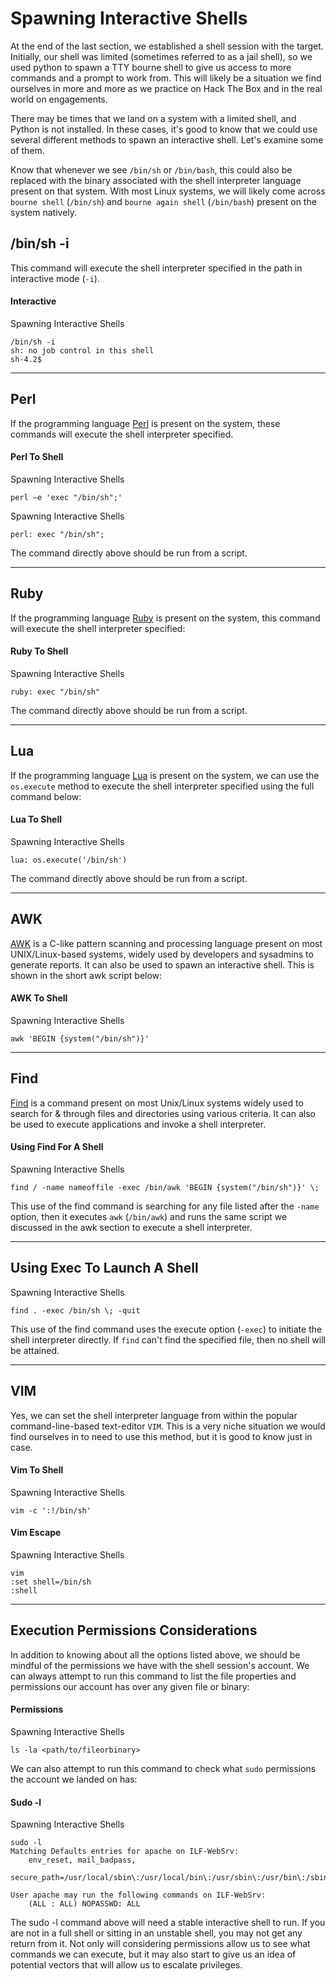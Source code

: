 # Spawning Interactive Shells

At the end of the last section, we established a shell session with the target. Initially, our shell was limited (sometimes referred to as a jail shell), so we used python to spawn a TTY bourne shell to give us access to more commands and a prompt to work from. This will likely be a situation we find ourselves in more and more as we practice on Hack The Box and in the real world on engagements.

There may be times that we land on a system with a limited shell, and Python is not installed. In these cases, it's good to know that we could use several different methods to spawn an interactive shell. Let's examine some of them.

Know that whenever we see `/bin/sh` or `/bin/bash`, this could also be replaced with the binary associated with the shell interpreter language present on that system. With most Linux systems, we will likely come across `bourne shell` (`/bin/sh`) and `bourne again shell` (`/bin/bash`) present on the system natively.

## /bin/sh -i

This command will execute the shell interpreter specified in the path in interactive mode (`-i`).

#### Interactive

Spawning Interactive Shells

```shell-session
/bin/sh -i
sh: no job control in this shell
sh-4.2$
```

---

## Perl

If the programming language [Perl](https://www.perl.org/) is present on the system, these commands will execute the shell interpreter specified.

#### Perl To Shell

Spawning Interactive Shells

```shell-session
perl —e 'exec "/bin/sh";'
```

Spawning Interactive Shells

```shell-session
perl: exec "/bin/sh";
```

The command directly above should be run from a script.

---

## Ruby

If the programming language [Ruby](https://www.ruby-lang.org/en/) is present on the system, this command will execute the shell interpreter specified:

#### Ruby To Shell

Spawning Interactive Shells

```shell-session
ruby: exec "/bin/sh"
```

The command directly above should be run from a script.

---

## Lua

If the programming language [Lua](https://www.lua.org/) is present on the system, we can use the `os.execute` method to execute the shell interpreter specified using the full command below:

#### Lua To Shell

Spawning Interactive Shells

```shell-session
lua: os.execute('/bin/sh')
```

The command directly above should be run from a script.

---

## AWK

[AWK](https://man7.org/linux/man-pages/man1/awk.1p.html) is a C-like pattern scanning and processing language present on most UNIX/Linux-based systems, widely used by developers and sysadmins to generate reports. It can also be used to spawn an interactive shell. This is shown in the short awk script below:

#### AWK To Shell

Spawning Interactive Shells

```shell-session
awk 'BEGIN {system("/bin/sh")}'
```

---

## Find

[Find](https://man7.org/linux/man-pages/man1/find.1.html) is a command present on most Unix/Linux systems widely used to search for & through files and directories using various criteria. It can also be used to execute applications and invoke a shell interpreter.

#### Using Find For A Shell

Spawning Interactive Shells

```shell-session
find / -name nameoffile -exec /bin/awk 'BEGIN {system("/bin/sh")}' \;
```

This use of the find command is searching for any file listed after the `-name` option, then it executes `awk` (`/bin/awk`) and runs the same script we discussed in the awk section to execute a shell interpreter.

---

## Using Exec To Launch A Shell

Spawning Interactive Shells

```shell-session
find . -exec /bin/sh \; -quit
```

This use of the find command uses the execute option (`-exec`) to initiate the shell interpreter directly. If `find` can't find the specified file, then no shell will be attained.

---

## VIM

Yes, we can set the shell interpreter language from within the popular command-line-based text-editor `VIM`. This is a very niche situation we would find ourselves in to need to use this method, but it is good to know just in case.

#### Vim To Shell

Spawning Interactive Shells

```shell-session
vim -c ':!/bin/sh'
```

#### Vim Escape

Spawning Interactive Shells

```shell-session
vim
:set shell=/bin/sh
:shell
```

---

## Execution Permissions Considerations

In addition to knowing about all the options listed above, we should be mindful of the permissions we have with the shell session's account. We can always attempt to run this command to list the file properties and permissions our account has over any given file or binary:

#### Permissions

Spawning Interactive Shells

```shell-session
ls -la <path/to/fileorbinary>
```

We can also attempt to run this command to check what `sudo` permissions the account we landed on has:

#### Sudo -l

Spawning Interactive Shells

```shell-session
sudo -l
Matching Defaults entries for apache on ILF-WebSrv:
    env_reset, mail_badpass,
    secure_path=/usr/local/sbin\:/usr/local/bin\:/usr/sbin\:/usr/bin\:/sbin\:/bin

User apache may run the following commands on ILF-WebSrv:
    (ALL : ALL) NOPASSWD: ALL
```

The sudo -l command above will need a stable interactive shell to run. If you are not in a full shell or sitting in an unstable shell, you may not get any return from it. Not only will considering permissions allow us to see what commands we can execute, but it may also start to give us an idea of potential vectors that will allow us to escalate privileges.